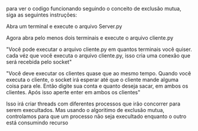 para ver o codigo funcionando seguindo o conceito de exclusão mutua, siga as seguintes instruções:


Abra um terminal e execute o arquivo Server.py

Agora abra pelo menos dois terminais e execute o arquivo cliente.py

  "Você pode executar o arquivo cliente.py em quantos terminais você quiser. cada véz que você executa o arquivo cliente.py, isso cria uma conexão que será recebida pelo socket"
 
 
  "Você deve executar os clientes quase que ao mesmo tempo.
  Quando você executa o cliente, o socket irá esperar até que o cliente mande alguma coisa para ele.
  Então digite sua conta e quanto deseja sacar, em ambos os clientes. 
  Após isso aperte enter em ambos os clientes"
  
 Isso irá criar threads com diferentes processos que irão concorrer para serem execultados. Mas usando o algoritimo de exclusão mutua, controlamos para que um processo não seja execultado enquanto o outro está consumindo recurso
  
